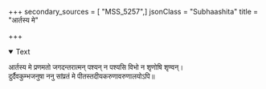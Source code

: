 +++
secondary_sources = [ "MSS_5257",]
jsonClass = "Subhaashita"
title = "आर्तस्य मे"

+++

<details open><summary>Text</summary>

आर्तस्य मे प्रणमतो जगदन्तरात्मन् पश्यन् न पश्यसि विभो न शृणोषि शृण्वन्।  
दुर्दैवकुम्भजनुषा ननु सांप्रतं मे पीतस्तदीयकरुणावरुणालयोऽपि॥
</details>
